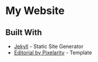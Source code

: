 # My Website

## Built With

* [Jekyll](https://jekyllrb.com/) - Static Site Generator
* [Editorial by Pixelarity](https://pixelarity.com/editorial) - Template